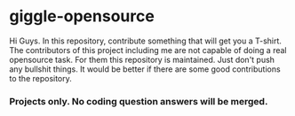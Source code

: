 # giggle-opensource
Hi Guys. 
In this repository, contribute something that will get you a T-shirt. 
The contributors of this project including me are not capable of doing a real opensource task. For them this repository is maintained.
Just don't push any bullshit things. It would be better if there are some good contributions to the repository.

### Projects only. No coding question answers will be merged.
